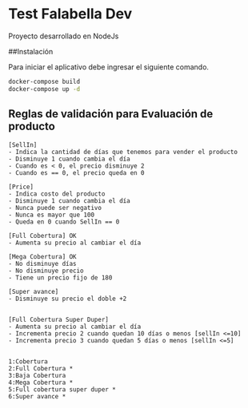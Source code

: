 # Test Falabella Dev
Proyecto desarrollado en NodeJs

##Instalación

Para iniciar el aplicativo debe ingresar el siguiente comando.

```bash
docker-compose build
docker-compose up -d
```

## Reglas de validación para Evaluación de producto
    [SellIn]
    - Indica la cantidad de días que tenemos para vender el producto
    - Disminuye 1 cuando cambia el día
    - Cuando es < 0, el precio disminuye 2
    - Cuando es == 0, el precio queda en 0

    [Price]
    - Indica costo del producto
    - Disminuye 1 cuando cambia el día
    - Nunca puede ser negativo
    - Nunca es mayor que 100
    - Queda en 0 cuando SellIn == 0

    [Full Cobertura] OK
    - Aumenta su precio al cambiar el día

    [Mega Cobertura] OK
    - No disminuye días
    - No disminuye precio
    - Tiene un precio fijo de 180

    [Super avance] 
    - Disminuye su precio el doble +2
    

    [Full Cobertura Super Duper]
    - Aumenta su precio al cambiar el día
    - Incrementa precio 2 cuando quedan 10 días o menos [sellIn <=10]
    - Incrementa precio 3 cuando quedan 5 días o menos [sellIn <=5]


    1:Cobertura
    2:Full Cobertura *
    3:Baja Cobertura
    4:Mega Cobertura *
    5:Full cobertura super duper *
    6:Super avance *